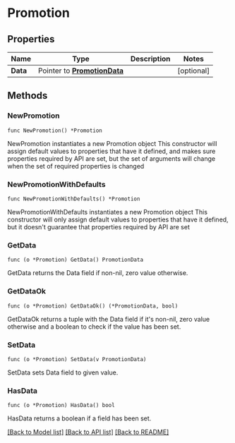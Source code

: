 # Promotion

## Properties

Name | Type | Description | Notes
------------ | ------------- | ------------- | -------------
**Data** | Pointer to [**PromotionData**](PromotionData.md) |  | [optional] 

## Methods

### NewPromotion

`func NewPromotion() *Promotion`

NewPromotion instantiates a new Promotion object
This constructor will assign default values to properties that have it defined,
and makes sure properties required by API are set, but the set of arguments
will change when the set of required properties is changed

### NewPromotionWithDefaults

`func NewPromotionWithDefaults() *Promotion`

NewPromotionWithDefaults instantiates a new Promotion object
This constructor will only assign default values to properties that have it defined,
but it doesn't guarantee that properties required by API are set

### GetData

`func (o *Promotion) GetData() PromotionData`

GetData returns the Data field if non-nil, zero value otherwise.

### GetDataOk

`func (o *Promotion) GetDataOk() (*PromotionData, bool)`

GetDataOk returns a tuple with the Data field if it's non-nil, zero value otherwise
and a boolean to check if the value has been set.

### SetData

`func (o *Promotion) SetData(v PromotionData)`

SetData sets Data field to given value.

### HasData

`func (o *Promotion) HasData() bool`

HasData returns a boolean if a field has been set.


[[Back to Model list]](../README.md#documentation-for-models) [[Back to API list]](../README.md#documentation-for-api-endpoints) [[Back to README]](../README.md)


